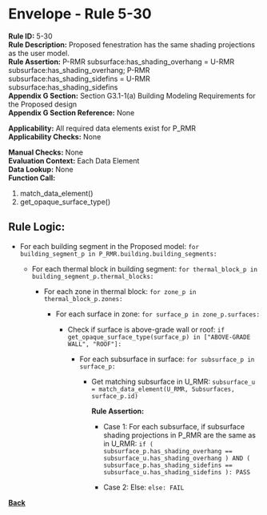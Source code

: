 
# Envelope - Rule 5-30  

**Rule ID:** 5-30  
**Rule Description:** Proposed fenestration has the same shading projections as the user model.  
**Rule Assertion:** P-RMR subsurface:has_shading_overhang = U-RMR subsurface:has_shading_overhang; P-RMR subsurface:has_shading_sidefins = U-RMR subsurface:has_shading_sidefins  
**Appendix G Section:** Section G3.1-1(a) Building Modeling Requirements for the Proposed design  
**Appendix G Section Reference:**  None

**Applicability:** All required data elements exist for P_RMR  
**Applicability Checks:** None  

**Manual Checks:** None  
**Evaluation Context:**  Each Data Element  
**Data Lookup:** None  
**Function Call:**  

  1. match_data_element()
  2. get_opaque_surface_type()

## Rule Logic:

- For each building segment in the Proposed model: `for building_segment_p in P_RMR.building.building_segments:`

  - For each thermal block in building segment: `for thermal_block_p in building_segment_p.thermal_blocks:`

    - For each zone in thermal block: `for zone_p in thermal_block_p.zones:`

      - For each surface in zone: `for surface_p in zone_p.surfaces:`

        - Check if surface is above-grade wall or roof: `if get_opaque_surface_type(surface_p) in ["ABOVE-GRADE WALL", "ROOF"]:`

          - For each subsurface in surface: `for subsurface_p in surface_p:`

            - Get matching subsurface in U_RMR: `subsurface_u = match_data_element(U_RMR, Subsurfaces, surface_p.id)`

              **Rule Assertion:**

              - Case 1: For each subsurface, if subsurface shading projections in P_RMR are the same as in U_RMR: `if ( subsurface_p.has_shading_overhang == subsurface_u.has_shading_overhang ) AND ( subsurface_p.has_shading_sidefins == subsurface_u.has_shading_sidefins ): PASS`

              - Case 2: Else: `else: FAIL`

**[Back](../_toc.md)**

